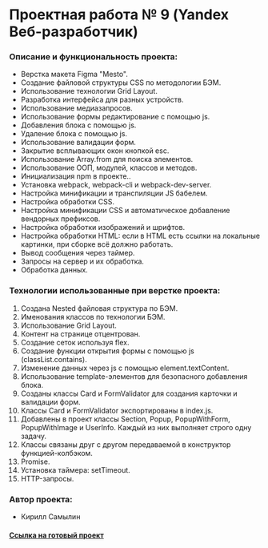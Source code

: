 # Проектная работа № 9 (Yandex Beб-разработчик)

### Описание и функциональность проекта:
* Верстка макета Figma "Mesto".
* Создание файловой структуры CSS по методологии БЭМ.
* Использование технологии Grid Layout.
* Разработка интерфейса для разных устройств.
* Использование медиазапросов.
* Использование формы редактирование с помощью js.
* Добавления блока с помощью js.
* Удаление блока с помощью js.
* Использование валидации форм.
* Закрытие всплывающих окон кнопкой esc.
* Использование Array.from для поиска элементов.
* Использование ООП, модулей, классов и методов.
* Инициализация npm в проекте..
* Установка webpack, webpack-cli и webpack-dev-server.
* Настройка минификации и транспиляции JS бабелем.
* Настройка обработки CSS.
* Настройка минификации CSS и автоматическое добавление вендорных префиксов.
* Настройка обработки изображений и шрифтов.
* Настройка обработки HTML: если в HTML есть ссылки на локальные картинки, при сборке всё должно работать.
* Вывод сообщения через таймер.
* Запросы на сервер и их обработка.
* Обработка данных.

### Технологии использованные при верстке проекта:

1. Создана Nested файловая структура по БЭМ.
2. Именования классов по технологии БЭМ.
3. Использование Grid Layout.
4. Контент на странице отцентрован.
5. Создание сеток используя flex.
6. Создание функции открытия формы с помощью js (classList.contains).
7. Изменение данных через js с помощью element.textContent.
8. Использование template-элементов для безопасного добавления блока.
9. Созданы классы Card и FormValidator для создания карточки и валидации форм.
10. Классы Card и FormValidator экспортированы  в index.js.
11. Добавлены в проект классы Section, Popup, PopupWithForm, PopupWithImage и UserInfo. Каждый из них выполняет строго одну задачу.
12. Классы связаны друг с другом передаваемой в конструктор функцией-колбэком.
13. Promise.
14. Установка таймера: setTimeout.
15. HTTP-запросы.

### Автор проекта:
* Кирилл Самылин

#### [Ссылка на готовый проект](https://kirill-samylin.github.io/mesto/index.html)
